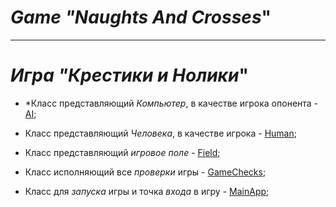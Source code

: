 # *Game "Naughts And Crosses*"
___

# *Игра "Крестики и Нолики*"

- *Класс представляющий *Компьютер*, в качестве игрока опонента - [AI][1];

- Класс представляющий *Человека*, в качестве игрока - [Human][2];

- Класс представляющий *игровое поле* - [Field][3];

- Класс исполняющий все *проверки* игры - [GameChecks][4];

- Класс для *запуска* игры и точка *входа* в игру - [MainApp][5];

[1]:https://github.com/DenisovPavel/Java-Core-SE/blob/main/src/main/java/GameNaughtsAndCrosses/AI.java

[2]:https://github.com/DenisovPavel/Java-Core-SE/blob/main/src/main/java/GameNaughtsAndCrosses/Human.java

[3]:https://github.com/DenisovPavel/Java-Core-SE/blob/main/src/main/java/GameNaughtsAndCrosses/Field.java

[4]:https://github.com/DenisovPavel/Java-Core-SE/blob/main/src/main/java/GameNaughtsAndCrosses/GameChecks.java

[5]:https://github.com/DenisovPavel/Java-Core-SE/blob/main/src/main/java/GameNaughtsAndCrosses/MainApp.java

